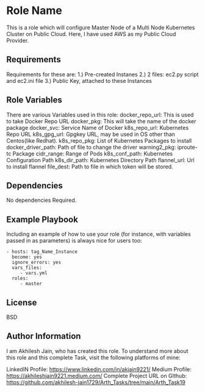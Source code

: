 Role Name
=========

This is a role which will configure Master Node of a Multi Node Kubernetes Cluster on Public Cloud. Here, I have used AWS as my Public Cloud Provider.

Requirements
------------

Requirements for these are:
1.) Pre-created Instanes
2.) 2 files: ec2.py script and ec2.ini file
3.) Public Key, attached to these Instances

Role Variables
--------------

There are various Variables used in this role:
docker_repo_url: This is used to take Docker Repo URL 
docker_pkg: This will take the name of the docker package
docker_svc: Service Name of Docker
k8s_repo_url: Kubernetes Repo URL
k8s_gpg_url: Gpgkey URL, may be used in OS other than Centos(like Redhat).
k8s_repo_pkg: List of Kubernetes Packages to install
docker_driver_path: Path of file to change the driver
warning2_pkg: iproute-tc Package
cidr_range: Range of Pods
k8s_conf_path: Kubernetes Configuration Path
k8s_dir_path: Kubernetes Directory Path
flannel_url: Url to install flannel
file_dest: Path to file in which token will be stored.

Dependencies
------------

No dependencies Required.

Example Playbook
----------------

Including an example of how to use your role (for instance, with variables passed in as parameters) is always nice for users too:

    - hosts: tag_Name_Instance
      become: yes
      ignore_errors: yes
      vars_files:
         - vars.yml
      roles:
         - master

License
-------

BSD

Author Information
------------------

I am Akhilesh Jain, who has created this role. To understand more about this role and this complete Task, visit the following platforms of mine:

LinkedIN Profile: https://www.linkedin.com/in/akjain9221/
Medium Profile: https://akhileshjain9221.medium.com/
Complete Project URL on GIthub: https://github.com/akhilesh-jain1729/Arth_Tasks/tree/main/Arth_Task19
